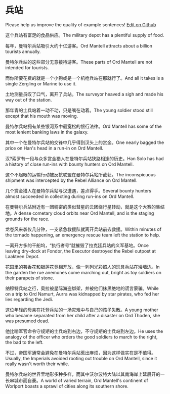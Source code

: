 # 兵站

Please help us improve the quality of example sentences! [Edit on Github](https://github.com/jiyushe/jiyu-example-sentence-source/blob/main/chinese/bingzhan.md)

<p><span class="chinese">这个兵站有富足的食品供应。</span><span class="english">The military depot has a plentiful supply of food.</span></p>

<p><span class="chinese">每年，曼特尔兵站吸引大约十亿游客。</span><span class="english">Ord Mantell attracts about a billion tourists annually.</span></p>

<p><span class="chinese">曼特尔兵站的这些部分无意接待游客。</span><span class="english">These parts of Ord Mantell are not intended for tourists.</span></p>

<p><span class="chinese">而你所要花费的就是一个小狗或是一个机枪兵站在那就行了。</span><span class="english">And all it takes is a single Zergling or Marine to use it.</span></p>

<p><span class="chinese">土地测量员叹了口气，离开了兵站。</span><span class="english">The surveyor heaved a sigh and made his way out of the station.</span></p>

<p><span class="chinese">那年青的士兵站着一动不动，只是嘴在动着。</span><span class="english">The young soldier stood still except that his mouth was moving.</span></p>

<p><span class="chinese">曼特尔兵站拥有某些银河系中最宽松的银行法律。</span><span class="english">Ord Mantell has some of the most lenient banking laws in the galaxy.</span></p>

<p><span class="chinese">其中一个在曼特尔兵站的交锋中几乎得到汉头上的赏金。</span><span class="english">One nearly bagged the price on Han's head in a run-in on Ord Mantell.</span></p>

<p><span class="chinese">汉?索罗有一段与众多赏金猎人在曼特尔兵站狭路相逢的历史。</span><span class="english">Han Solo has had a history of close run-ins with bounty hunters on Ord Mantell.</span></p>

<p><span class="chinese">这个不起眼的运输行动被反抗联盟在曼特尔兵站所截获。</span><span class="english">The inconspicuous shipment was intercepted by the Rebel Alliance on Ord Mantell.</span></p>

<p><span class="chinese">几个赏金猎人在曼特尔兵站与汉遭遇，差点得手。</span><span class="english">Several bounty hunters almost succeeded in collecting during run-ins on Ord Mantell.</span></p>

<p><span class="chinese">在曼特尔兵站附近有一团稠密的类似彗星的云团绕行星转动，就是这个大赛的集结地。</span><span class="english">A dense cometary cloud orbits near Ord Mantell, and is the staging grounds for the race.</span></p>

<p><span class="chinese">龙卷风来袭仅几分钟，一支紧急救援队就离开兵站前去救援。</span><span class="english">Within minutes of the tornado happening, an emergency rescue team left the station to help.</span></p>

<p><span class="chinese">一离开方多的干船坞，“执行者号”就摧毁了拉克廷兵站的义军基地。</span><span class="english">Once leaving dry-dock at Fondor, the Executor destroyed the Rebel outpost at Laakteen Depot.</span></p>

<p><span class="chinese">花园里的芸香花和银莲花竞相开放，像一列列光彩照人的玩具兵站在矮墙边。</span><span class="english">In the garden the rue anemones come marching out, bright as toy soldiers on their parapets of stone.</span></p>

<p><span class="chinese">纳穆特兵站之行，奥拉被星际海盗绑架，并被他们抹黑绝地的谎言蒙骗。</span><span class="english">While on a trip to Ord Namurt, Aurra was kidnapped by star pirates, who fed her lies regarding the Jedi.</span></p>

<p><span class="chinese">这位年轻的母亲在托登兵站的一场灾难中与自己的孩子失散。</span><span class="english">A young mother who became separated from her child after a disaster on Ord Thoden, she was presumed dead.</span></p>

<p><span class="chinese">他比喻军官命令守规矩的士兵站到右边，不守规矩的士兵站到左边。</span><span class="english">He uses the analogy of the officer who orders the good soldiers to march to the right, the bad to the left.</span></p>

<p><span class="chinese">不过，帝国军通常会避免在曼特尔兵站惹出麻烦，因为这样做实在是不值得。</span><span class="english">Usually, the Imperials avoided rooting out trouble on Ord Mantell, since it really wasn't worth their while.</span></p>

<p><span class="chinese">曼特尔兵站的世界里地形多种多样，而其中沃尔波特大陆以其南海岸上延展开的一长串城市而自豪。</span><span class="english">A world of varied terrain, Ord Mantell's continent of Worlport boasts a sprawl of cities along its southern shore.</span></p>

